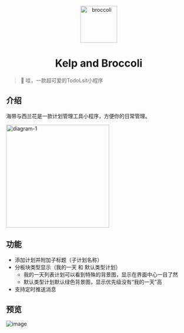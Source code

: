 <p align="center">
<img src="https://6f6e-on-line-1gqban3ba49e3d35-1302613116.tcb.qcloud.la/broccoli.png?sign=7b6211e60087fd8fb1909cca697cb0a3&t=1612709339" alt="broccoli" width="100">
</p>
<h1 align="center">Kelp and Broccoli</h1>

> 🍭 哇，一款超可爱的TodoLsit小程序

## 介绍

海带与西兰花是一款计划管理工具小程序，方便你的日常管理。
<p>
<img src="https://6f6e-on-line-1gqban3ba49e3d35-1302613116.tcb.qcloud.la/broccoli_3.png?sign=259f4e7b88e911421cbeb63c842d11de&t=1640624761" alt="diagram-1" width="280">
</p>

## 功能

-   添加计划并附加子标题（子计划名称）
-   分板块类型显示（我的一天 和 默认类型计划）
    -   我的一天列表计划可以看到特殊的背景图，显示在界面中心一目了然
    -   默认类型计划默认绿色背景图，显示优先级没有“我的一天”高
-   支持定时推送消息

## 预览

![image](https://6f6e-on-line-1gqban3ba49e3d35-1302613116.tcb.qcloud.la/broccoli-logo.jpg?sign=20165c057e9630056a11128b1b740c08&t=1640626684)
